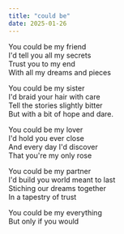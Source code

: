 ```yaml
---
title: "could be"
date: 2025-01-26
---
```


You could be my friend  
I'd tell you all my secrets  
Trust you to my end  
With all my dreams and pieces  

You could be my sister  
I'd braid your hair with care  
Tell the stories slightly bitter  
But with a bit of hope and dare.  

You could be my lover  
I'd hold you ever close  
And every day I'd discover  
That you're my only rose  

You could be my partner  
I'd build you world meant to last  
Stiching our dreams together  
In a tapestry of trust  

You could be my everything  
But only if you would  
